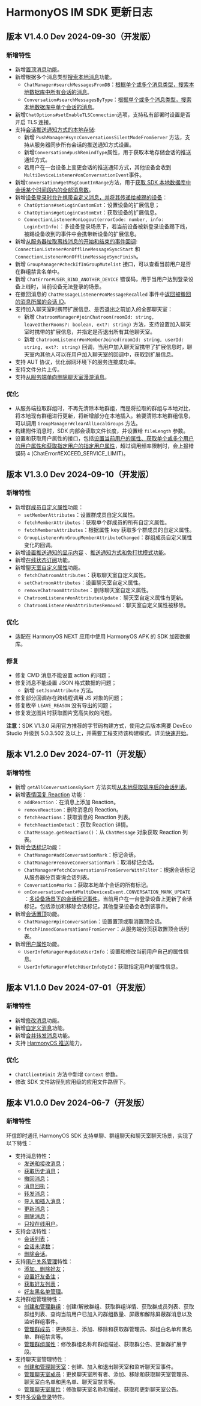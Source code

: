 # HarmonyOS IM SDK 更新日志

<Toc />

## 版本 V1.4.0 Dev 2024-09-30（开发版）

### 新增特性

- 新增[置顶消息功能](message_pin.html#消息置顶)。
- 新增根据多个消息类型[搜索本地消息](message_search.html#搜索消息)功能。
  - `ChatManager#searchMessagesFromDB`：[根据单个或多个消息类型，搜索本地数据库中所有会话的消息](message_search.html#根据消息类型搜索会话消息)。
  - `Conversation#searchMessagesByType`：[根据单个或多个消息类型，搜索本地数据库中单个会话的消息](message_search.html#根据消息类型搜索会话消息)。
- 新增`ChatOptions#setEnableTLSConnection`选项，支持私有部署时设置是否开启 TLS 连接。
- 支持[会话推送通知方式的本地存储](push_notification_mode_dnd.html#从服务器获取所有会话的推送通知方式设置):
  - 新增 `PushManager#syncConversationsSilentModeFromServer` 方法，支持从服务器同步所有会话的推送通知方式设置。
  - 新增`Conversation#pushRemindType`属性，用于获取本地存储会话的推送通知方式。
  - 若用户在一台设备上变更会话的推送通知方式，其他设备会收到`MultiDeviceListener#onConversationEvent`事件。
- 新增`Conversation#getMsgCountInRange`方法，用于[获取 SDK 本地数据库中会话某个时间段内的全部消息数](message_retrieve.html#获取会话在一定时间内的消息数)。
- 新增[设备登录时允许携带自定义消息，并将其传递给被踢的设备](multi_device.html#设置登录设备的扩展信息)：
  - `ChatOptions#setLoginCustomExt`：设置设备的扩展信息；
  - `ChatOptions#getLoginCustomExt`：获取设备的扩展信息。
  - `ConnectionListener#onLogout(errorCode: number, info: LoginExtInfo)`：多设备登录场景下，若当前设备被新登录设备踢下线，被踢设备收到的事件中会携带新设备的扩展信息。
- 新增[从服务器拉取离线消息的开始和结束的事件回调](overview.html#连接状态相关): `ConnectionListener#onOfflineMessageSyncStart` 和 `ConnectionListener#onOfflineMessageSyncFinish`。
- 新增 `GroupManager#checkIfInGroupMutelist` 接口，可以查看当前用户是否在群组禁言名单中。
- 新增 `ChatError#USER_BIND_ANOTHER_DEVICE` 错误码，用于当用户达到登录设备上线时，当前设备无法登录的场景。
- 在撤回消息的 `ChatMessageListener#onMessageRecalled` 事件中[返回被撤回的消息所属的会话 ID](message_recall.html#设置消息撤回监听)。
- 支持加入聊天室时携带扩展信息、是否退出之前加入的全部聊天室：
  - 新增 `ChatroomManager#joinChatroom(roomId: string, leaveOtherRooms?: boolean, ext?: string)` 方法，支持设置加入聊天室时携带的扩展信息，并指定是否退出所有其他聊天室。
  - 新增 `ChatroomListener#onMemberJoined(roomId: string, userId: string, ext?: string)` 回调，当用户加入聊天室携带了扩展信息时，聊天室内其他人可以在用户加入聊天室的回调中，获取到扩展信息。
- 支持 AUT 协议，优化弱网环境下的服务连接成功率。
- 支持文件分片上传。
- 支持[从服务端单向删除聊天室漫游消息](message_delete.html#单向删除服务端的历史消息)。

### 优化

- 从服务端拉取群组时，不再先清除本地群组，而是将拉取的群组与本地对比，将本地现有群组进行更新，将新增部分在本地插入。若要清除本地群组信息，可以调用 `GroupManager#clearAllLocalGroups` 方法。
- 构建附件消息时，SDK 内部会读取文件长度，并设置给 `fileLength` 参数。
- 设置和获取用户属性的接口，包括[设置当前用户的属性、获取单个或多个用户的用户属性和获取指定用户的指定用户属性](userprofile.html)，超过调用频率限制时，会上报错误码 `4` (ChatError#EXCEED_SERVICE_LIMIT)。

## 版本 V1.3.0 Dev 2024-09-10（开发版）

### 新增特性

- 新增[群成员自定义属性](group_members.html#管理群成员的自定义属性)功能：
  - `setMemberAttributes`：设置群成员自定义属性。
  - `fetchMemberAttributes`：获取单个群成员的所有自定义属性。
  - `fetchMembersAttributes`：根据属性 key 获取多个群成员的自定义属性。
  - `GroupListener#onGroupMemberAttributeChanged`：群组成员自定义属性变化的回调。
- 新增[设置推送通知的显示内容](/document/harmonyos/push/push_display.html) 、[推送通知方式和免打扰模式功能](/document/harmonyos/push/push_notification_mode_dnd.html)。
- 新增[在线状态订阅](presence.html)功能。
- 新增[聊天室自定义属性](room_attributes.html#管理聊天室自定义属性-key-value)功能。
  - `fetchChatroomAttributes`：获取聊天室自定义属性。
  - `setChatroomAttributes`：设置聊天室自定义属性。
  - `removeChatroomAttributes`：删除聊天室自定义属性。
  - `ChatroomListener#onAttributesUpdate`：聊天室自定义属性有更新。
  - `ChatroomListener#onAttributesRemoved`：聊天室自定义属性被移除。

### 优化

- 适配在 HarmonyOS NEXT 应用中使用 HarmonyOS APK 的 SDK 加密数据库。

### 修复

- 修复 CMD 消息不能设置 action 的问题；
- 修复消息不能设置 JSON 格式数据的问题；
  - 新增 `setJsonAttribute` 方法。
- 修复部分回调存在跨线程调用 JS 对象的问题；
- 修复枚举 `LEAVE_REASON` 没有导出的问题；
- 修复发送图片时获取图片宽高失败的问题。

**注意**：SDK V1.3.0 采用官方推荐的字节码构建方式，使用之后版本需要 DevEco Studio 升级到 5.0.3.502 及以上，并需要工程支持该构建模式。详见[快速开始](quickstart.html)。

## 版本 V1.2.0 Dev 2024-07-11（开发版）

### 新增特性

- 新增 `getAllConversationsBySort` 方法实现[从本地获取排序后的会话列表](conversation_list.html#一次性获取本地所有会话)。 
- 新增[表情回复 Reaction](reaction.html) 功能：
  - `addReaction`：在消息上添加 Reaction。
  - `removeReaction`：删除消息的 Reaction。
  - `fetchReactions`：获取消息的 Reaction 列表。
  - `fetchReactionDetail`：获取 Reaction 详情。
  - `ChatMessage.getReactions()`：从 `ChatMessage` 对象获取 Reaction 列表。
- 新增[会话标记](conversation_mark.html)功能：
  - `ChatManager#addConversationMark`：标记会话。
  - `ChatManager#removeConversationMark`：取消标记会话。
  - `ChatManager#fetchConversationsFromServerWithFilter`：根据会话标记从服务器分页查询会话列表。
  - `Conversation#marks`：获取本地单个会话的所有标记。
  - `onConversationEvent#MultiDevicesEvent.CONVERSATION_MARK_UPDATE`：[多设备场景下的会话标记事件](multi_device.html#获取其他设备上的操作)。当前用户在一台登录设备上更新了会话标记，包括添加和移除会话标记，其他登录设备会收到该事件。
- 新增[会话置顶](conversation_pin.html)功能。
  - `ChatManager#pinConversation`：设置置顶或取消置顶会话。
  - `fetchPinnedConversationsFromServer`：从服务端分页获取置顶会话列表。
- 新增[用户属性](userprofile.html)功能。
  - `UserInfoManager#updateUserInfo`：设置和修改当前用户自己的属性信息。
  - `UserInfoManager#fetchUserInfoById`：获取指定用户的属性信息。

## 版本 V1.1.0 Dev 2024-07-01（开发版）

### 新增特性

- 新增[修改消息](message_modify.html)功能。
- 新增[自定义消息](message_send_receive.html#发送自定义类型消息)功能。
- 新增[合并转发消息](message_send_receive.html#发送和接收合并消息)功能。
- 支持 [HarmonyOS 推送](/document/harmonyos/push/push_overview.html)能力。

### 优化

- `ChatClient#init` 方法中新增 `Context` 参数。
- 修改 SDK 文件路径到应用级的应用文件路径下。

## 版本 V1.0.0 Dev 2024-06-7（开发版）

### 新增特性

环信即时通讯 HarmonyOS SDK 支持单聊、群组聊天和聊天室聊天场景，实现了以下特性：

- 支持消息特性：
  - [发送和接收消息](message_send_receive.html)；
  - [获取历史消息](message_retrieve.html)；
  - [撤回消息](message_recall.html)；
  - [消息回执](message_receipt.html)；
  - [转发消息](message_forward.html)；
  - [导入和插入消息](message_import_insert.html)；
  - [更新消息](message_update.html)；
  - [删除消息](message_delete.html)；
  - [只投在线用户](message_deliver_only_online.html)。
- 支持会话特性：
  - [会话列表](conversation_list.html)；
  - [会话未读数](conversation_unread.html)；
  - [删除会话](conversation_delete.html)。
- 支持[用户关系管理](user_relationship.html)特性：
  - [添加、删除好友](user_relationship.html#添加好友)；
  - [设置好友备注](user_relationship.html#设置好友备注)；
  - [获取好友列表](user_relationship.html#从服务端获取好友列表)；
  - [好友黑名单管理](user_relationship.html#添加用户到黑名单)。
- 支持群组管理特性：
  - [创建和管理群组](group_manage.html)：创建/解散群组、获取群组详情、获取群成员列表、获取群组列表、查询当前用户已加入的群组数量、屏蔽和解除屏蔽群消息以及监听群组事件。
  - [管理群成员](group_members.html)：更换群主、添加、移除和获取群管理员、群组白名单和黑名单、群组禁言等。
  - [管理群组属性](group_attributes.html)：修改群组名称和群组描述、获取群公告、更新群扩展字段。 
- 支持聊天室管理特性：
  - [创建和管理聊天室](room_manage.html)：创建、加入和退出聊天室和监听聊天室事件。
  - [管理聊天室成员](room_members.html)：更换聊天室所有者、添加、移除和获取聊天室管理员、聊天室白名单和黑名单、聊天室禁言等。
  - [管理聊天室属性](room_attributes.html)：修改聊天室名称和描述、获取和更新聊天室公告。 
- 支持[多设备登录](multi_device.html)特性。  



